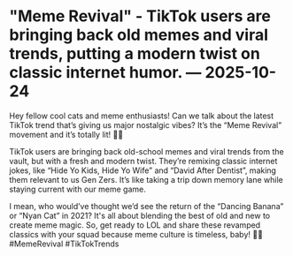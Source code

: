 # "Meme Revival" - TikTok users are bringing back old memes and viral trends, putting a modern twist on classic internet humor. — 2025-10-24

Hey fellow cool cats and meme enthusiasts! Can we talk about the latest TikTok trend that’s giving us major nostalgic vibes? It’s the “Meme Revival” movement and it’s totally lit! 🙌🔥

TikTok users are bringing back old-school memes and viral trends from the vault, but with a fresh and modern twist. They’re remixing classic internet jokes, like “Hide Yo Kids, Hide Yo Wife” and “David After Dentist”, making them relevant to us Gen Zers. It’s like taking a trip down memory lane while staying current with our meme game.

I mean, who would’ve thought we’d see the return of the “Dancing Banana” or “Nyan Cat” in 2021? It's all about blending the best of old and new to create meme magic. So, get ready to LOL and share these revamped classics with your squad because meme culture is timeless, baby! 🍌😹 #MemeRevival #TikTokTrends